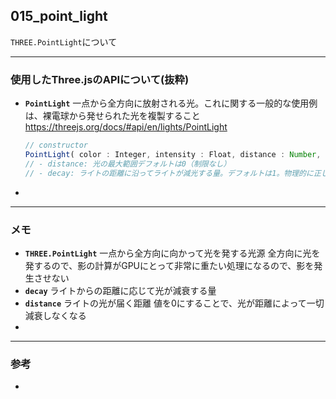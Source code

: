 ## 015_point_light

``THREE.PointLight``について

---
### 使用したThree.jsのAPIについて(抜粋)

- **``PointLight``**
  一点から全方向に放射される光。これに関する一般的な使用例は、裸電球から発せられた光を複製すること
  https://threejs.org/docs/#api/en/lights/PointLight

  ```javascript
  // constructor
  PointLight( color : Integer, intensity : Float, distance : Number, decay : Float )
  // - distance: 光の最大範囲デフォルトは0（制限なし）
  // - decay: ライトの距離に沿ってライトが減光する量。デフォルトは1。物理的に正しい照明の場合は、これを2に設定
  ```



- 

---
### メモ

- **``THREE.PointLight``**
  一点から全方向に向かって光を発する光源
  全方向に光を発するので、影の計算がGPUにとって非常に重たい処理になるので、影を発生させない
- **``decay``**
  ライトからの距離に応じて光が減衰する量
- **``distance``**
  ライトの光が届く距離
  値を0にすることで、光が距離によって一切減衰しなくなる
- 

------

### 参考

- 

